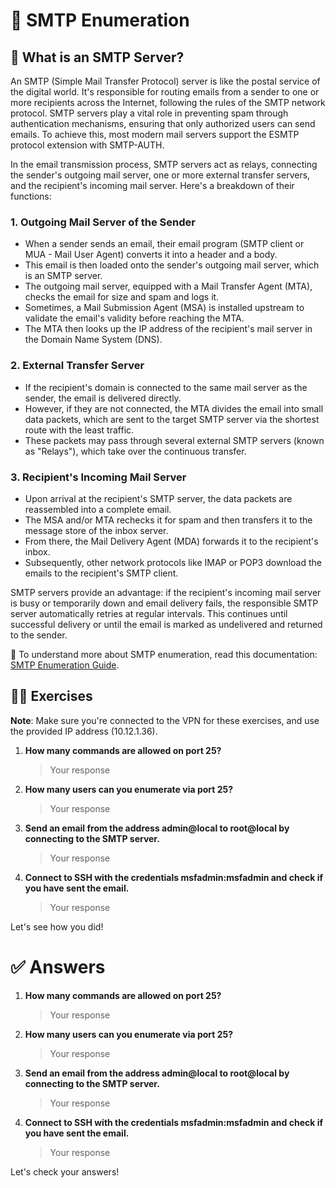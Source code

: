 # 📧 SMTP Enumeration

## 🤔 What is an SMTP Server?

An SMTP (Simple Mail Transfer Protocol) server is like the postal service of the digital world. It's responsible for routing emails from a sender to one or more recipients across the Internet, following the rules of the SMTP network protocol. SMTP servers play a vital role in preventing spam through authentication mechanisms, ensuring that only authorized users can send emails. To achieve this, most modern mail servers support the ESMTP protocol extension with SMTP-AUTH.

In the email transmission process, SMTP servers act as relays, connecting the sender's outgoing mail server, one or more external transfer servers, and the recipient's incoming mail server. Here's a breakdown of their functions:

### 1. Outgoing Mail Server of the Sender

- When a sender sends an email, their email program (SMTP client or MUA - Mail User Agent) converts it into a header and a body.
- This email is then loaded onto the sender's outgoing mail server, which is an SMTP server.
- The outgoing mail server, equipped with a Mail Transfer Agent (MTA), checks the email for size and spam and logs it.
- Sometimes, a Mail Submission Agent (MSA) is installed upstream to validate the email's validity before reaching the MTA.
- The MTA then looks up the IP address of the recipient's mail server in the Domain Name System (DNS).

### 2. External Transfer Server

- If the recipient's domain is connected to the same mail server as the sender, the email is delivered directly.
- However, if they are not connected, the MTA divides the email into small data packets, which are sent to the target SMTP server via the shortest route with the least traffic.
- These packets may pass through several external SMTP servers (known as "Relays"), which take over the continuous transfer.

### 3. Recipient's Incoming Mail Server

- Upon arrival at the recipient's SMTP server, the data packets are reassembled into a complete email.
- The MSA and/or MTA rechecks it for spam and then transfers it to the message store of the inbox server.
- From there, the Mail Delivery Agent (MDA) forwards it to the recipient's inbox.
- Subsequently, other network protocols like IMAP or POP3 download the emails to the recipient's SMTP client.

SMTP servers provide an advantage: if the recipient's incoming mail server is busy or temporarily down and email delivery fails, the responsible SMTP server automatically retries at regular intervals. This continues until successful delivery or until the email is marked as undelivered and returned to the sender.

📖 To understand more about SMTP enumeration, read this documentation: [SMTP Enumeration Guide](https://pentestmonkey.net/tools/user-enumeration/smtp-user-enum).

## 🏋️‍♂️ Exercises

**Note**: Make sure you're connected to the VPN for these exercises, and use the provided IP address (10.12.1.36).

1. **How many commands are allowed on port 25?**
    > Your response 

2. **How many users can you enumerate via port 25?**
    > Your response 

3. **Send an email from the address admin@local to root@local by connecting to the SMTP server.**
    > Your response 

4. **Connect to SSH with the credentials msfadmin:msfadmin and check if you have sent the email.**
    > Your response 

Let's see how you did!

# ✅ Answers

1. **How many commands are allowed on port 25?**
    > Your response 

2. **How many users can you enumerate via port 25?**
    > Your response 

3. **Send an email from the address admin@local to root@local by connecting to the SMTP server.**
    > Your response 

4. **Connect to SSH with the credentials msfadmin:msfadmin and check if you have sent the email.**
    > Your response 

Let's check your answers!
